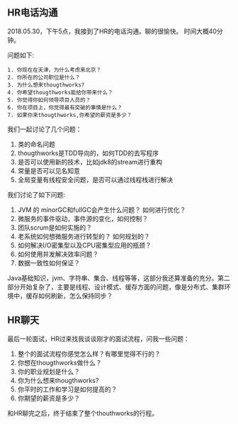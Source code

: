 ## HR电话沟通

2018.05.30，下午5点，我接到了HR的电话沟通。聊的很愉快。 时间大概40分钟。

问题如下:

```
1. 你现在在天津，为什么考虑来北京？
2. 你所在的公司职位是什么？
3. 为什么想来thougthworks?
4. 你希望thougthworks能给你带来什么？
5. 你觉得你如何领导项目人员的？
6. 你在项目上，你觉得最有突破的事情是什么？
7. 如果你来thougthworks,你希望的薪资是多少？
```

我们一起讨论了几个问题：

1. 类的命名问题
2. thougthworks是TDD导向的，如何TDD的去写程序
3. 是否可以使用新的技术，比如jdk8的stream进行重构
4. 常量是否可以见名知意
5. 全局变量有线程安全问题，是否可以通过线程栈进行解决

我们讨论了如下问题:

1. JVM 的 minorGC和fullGC会产生什么问题？ 如何进行优化？
2. 微服务的事件驱动，事件源的变化，如何控制？
3. 团队scrum是如何实施的？
4. 老系统如何想微服务进行转型的？ 如何规划的？
5. 如何解决I/O密集型以及CPU密集型应用的瓶颈？
6. 如何使用并发解决效率问题？
7. 数据一致性如何保证？

Java基础知识，jvm、字符串、集合、线程等等，这部分我还算准备的充分。第二部分开始复杂了，主要是线程、设计模式、缓存方面的问题，像是分布式、集群环境中，缓存如何刷新，怎么保持同步？

## HR聊天

最后一轮面试，HR过来找我谈谈刚才的面试流程，问我一些问题：

1. 整个的面试流程你感觉怎么样？有哪里觉得不行的？
2. 你想在thougthworks做什么？
3. 你的职业规划是什么？
4. 你为什么想来thougthworks?
5. 你平时的工作和学习是如何提高的？
6. 你期望的薪资是多少？

和HR聊完之后，终于结束了整个thouthworks的行程。